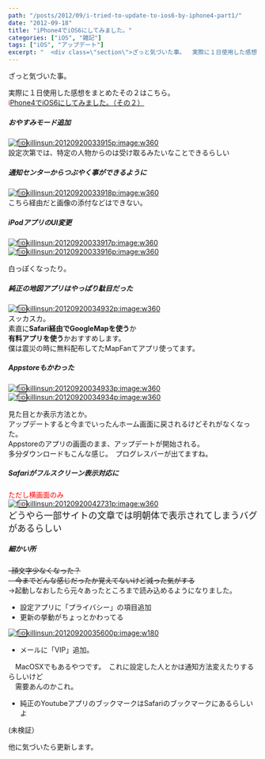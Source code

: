```yaml
---
path: "/posts/2012/09/i-tried-to-update-to-ios6-by-iphone4-part1/"
date: "2012-09-18"
title: "iPhone4でiOS6にしてみました。"
categories: ["iOS", "雑記"]
tags: ["iOS", "アップデート"]
excerpt: "  <div class=\"section\">ざっと気づいた事。  実際に１日使用した感想をまとめたその２はこちら。  <span style=\"color:#FF0000;\" class=..."
---
```


  

<div class="section">ざっと気づいた事。  

実際に１日使用した感想をまとめたその２はこちら。  
<span style="color:#FF0000;" class="deco">i[Phone4でiOS6にしてみました。（その２）](http://d.hatena.ne.jp/killinsun/20120920)</span>  

##### おやすみモード追加

[![f:id:killinsun:20120920033915p:image:w360](https://cdn-ak.f.st-hatena.com/images/fotolife/k/killinsun/20120920/20120920033915.png "f:id:killinsun:20120920033915p:image:w360")](http://f.hatena.ne.jp/killinsun/20120920033915)  
設定次第では、特定の人物からのは受け取るみたいなことできるらしい  

##### 通知センターからつぶやく事ができるように

[![f:id:killinsun:20120920033918p:image:w360](https://cdn-ak.f.st-hatena.com/images/fotolife/k/killinsun/20120920/20120920033918.png "f:id:killinsun:20120920033918p:image:w360")](http://f.hatena.ne.jp/killinsun/20120920033918)  
こちら経由だと画像の添付などはできない。  

##### iPodアプリのUI変更

[![f:id:killinsun:20120920033917p:image:w360](https://cdn-ak.f.st-hatena.com/images/fotolife/k/killinsun/20120920/20120920033917.png "f:id:killinsun:20120920033917p:image:w360")](http://f.hatena.ne.jp/killinsun/20120920033917)  
[![f:id:killinsun:20120920033916p:image:w360](https://cdn-ak.f.st-hatena.com/images/fotolife/k/killinsun/20120920/20120920033916.png "f:id:killinsun:20120920033916p:image:w360")](http://f.hatena.ne.jp/killinsun/20120920033916)  

白っぽくなったり。  

##### 純正の地図アプリはやっぱり駄目だった

[![f:id:killinsun:20120920034932p:image:w360](https://cdn-ak.f.st-hatena.com/images/fotolife/k/killinsun/20120920/20120920034932.png "f:id:killinsun:20120920034932p:image:w360")](http://f.hatena.ne.jp/killinsun/20120920034932)  
スッカスカ。  
素直に**Safari経由でGoogleMapを使う**か  
**有料アプリを使う**かおすすめします。  
僕は震災の時に無料配布してたMapFanてアプリ使ってます。  

##### Appstoreもかわった

[![f:id:killinsun:20120920034933p:image:w360](https://cdn-ak.f.st-hatena.com/images/fotolife/k/killinsun/20120920/20120920034933.png "f:id:killinsun:20120920034933p:image:w360")](http://f.hatena.ne.jp/killinsun/20120920034933)  
[![f:id:killinsun:20120920034934p:image:w360](https://cdn-ak.f.st-hatena.com/images/fotolife/k/killinsun/20120920/20120920034934.png "f:id:killinsun:20120920034934p:image:w360")](http://f.hatena.ne.jp/killinsun/20120920034934)  

見た目とか表示方法とか。  
アップデートすると今までいったんホーム画面に戻されるけどそれがなくなった。  
Appstoreのアプリの画面のまま、アップデートが開始される。  
多分ダウンロードもこんな感じ。　プログレスバーが出てますね。  

##### Safariがフルスクリーン表示対応に

<font color="red">ただし横画面のみ</font>  
[![f:id:killinsun:20120920042731p:image:w360](https://cdn-ak.f.st-hatena.com/images/fotolife/k/killinsun/20120920/20120920042731.png "f:id:killinsun:20120920042731p:image:w360")](http://f.hatena.ne.jp/killinsun/20120920042731)  
<span style="font-size:large;" class="deco">どうやら一部サイトの文章では明朝体で表示されてしまうバグがあるらしい</span>  

##### 細かい所

<del>-顔文字少なくなった？  
　今までどんな感じだったか覚えてないけど減った気がする</del>  
→起動しなおしたら元々あったところまで読み込めるようになりました。

* 設定アプリに「プライバシー」の項目追加
* 更新の挙動がちょっとかわってる

[![f:id:killinsun:20120920035600p:image:w180](https://cdn-ak.f.st-hatena.com/images/fotolife/k/killinsun/20120920/20120920035600.png "f:id:killinsun:20120920035600p:image:w180")](http://f.hatena.ne.jp/killinsun/20120920035600)

* メールに「VIP」追加。

　MacOSXでもあるやつです。　これに設定した人とかは通知方法変えたりするらしいけど  
　需要あんのかこれ。

* 純正のYoutubeアプリのブックマークはSafariのブックマークにあるらしいよ

(未検証）  

他に気づいたら更新します。</div>